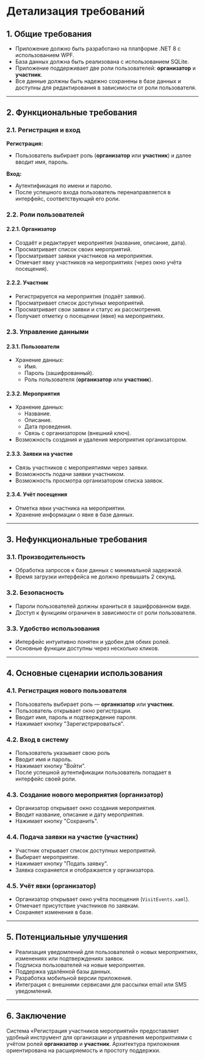 ﻿
# Детализация требований

## 1. Общие требования
- Приложение должно быть разработано на платформе .NET 8 с использованием WPF.
- База данных должна быть реализована с использованием SQLite.
- Приложение поддерживает две роли пользователей: **организатор** и **участник**.
- Все данные должны быть надежно сохранены в базе данных и доступны для редактирования в зависимости от роли пользователя.

---

## 2. Функциональные требования

### 2.1. Регистрация и вход

**Регистрация:**
- Пользователь выбирает роль (**организатор** или **участник**) и далее вводит имя, пароль.

**Вход:**
- Аутентификация по имени и паролю.
- После успешного входа пользователь перенаправляется в интерфейс, соответствующий его роли.

### 2.2. Роли пользователей

#### 2.2.1. Организатор
- Создаёт и редактирует мероприятия (название, описание, дата).
- Просматривает список своих мероприятий.
- Просматривает заявки участников на мероприятия.
- Отмечает явку участников на мероприятиях (через окно учёта посещения).

#### 2.2.2. Участник
- Регистрируется на мероприятия (подаёт заявки).
- Просматривает список доступных мероприятий.
- Просматривает свои заявки и статус их рассмотрения.
- Получает отметку о посещении (явке) на мероприятиях.

### 2.3. Управление данными

#### 2.3.1. Пользователи
- Хранение данных:
  - Имя.
  - Пароль (зашифрованный).
  - Роль пользователя (**организатор** или **участник**).

#### 2.3.2. Мероприятия
- Хранение данных:
  - Название.
  - Описание.
  - Дата проведения.
  - Связь с организатором (внешний ключ).
- Возможность создания и удаления мероприятия организатором.

#### 2.3.3. Заявки на участие
- Связь участников с мероприятиями через заявки.
- Возможность подачи заявки участником.
- Возможность просмотра организатором списка заявок.

#### 2.3.4. Учёт посещения
- Отметка явки участника на мероприятии.
- Хранение информации о явке в базе данных.

---

## 3. Нефункциональные требования

### 3.1. Производительность
- Обработка запросов к базе данных с минимальной задержкой.
- Время загрузки интерфейса не должно превышать 2 секунд.

### 3.2. Безопасность
- Пароли пользователей должны храниться в зашифрованном виде.
- Доступ к функциям ограничен в зависимости от роли пользователя.

### 3.3. Удобство использования
- Интерфейс интуитивно понятен и удобен для обеих ролей.
- Основные функции доступны через несколько кликов.

---

## 4. Основные сценарии использования

### 4.1. Регистрация нового пользователя
- Пользователь выбирает роль — **организатор** или **участник**.
- Пользователь открывает окно регистрации.
- Вводит имя, пароль и подтверждение пароля.
- Нажимает кнопку "Зарегистрироваться".

### 4.2. Вход в систему
- Пользователь указывает свою роль
- Вводит имя и пароль.
- Нажимает кнопку "Войти".
- После успешной аутентификации пользователь попадает в интерфейс своей роли.

### 4.3. Создание нового мероприятия (организатор)
- Организатор открывает окно создания мероприятия.
- Вводит название, описание и дату мероприятия.
- Нажимает кнопку "Сохранить".

### 4.4. Подача заявки на участие (участник)
- Участник открывает список доступных мероприятий.
- Выбирает мероприятие.
- Нажимает кнопку "Подать заявку".
- Заявка сохраняется и отображается у организатора.

### 4.5. Учёт явки (организатор)
- Организатор открывает окно учёта посещения (`VisitEvents.xaml`).
- Отмечает присутствие участников по заявкам.
- Сохраняет изменения в базе.

---

## 5. Потенциальные улучшения
- Реализация уведомлений для пользователей о новых мероприятиях, изменениях или подтверждениях заявок.
- Подписка пользователей на новые мероприятия.
- Поддержка удалённой базы данных.
- Разработка мобильной версии приложения.
- Интеграция с внешними сервисами для рассылки email или SMS уведомлений.

---

## 6. Заключение

Система «Регистрация участников мероприятий» предоставляет удобный инструмент для организации и управления мероприятиями с учётом ролей **организатор** и **участник**. Архитектура приложения ориентирована на расширяемость и простоту поддержки.
